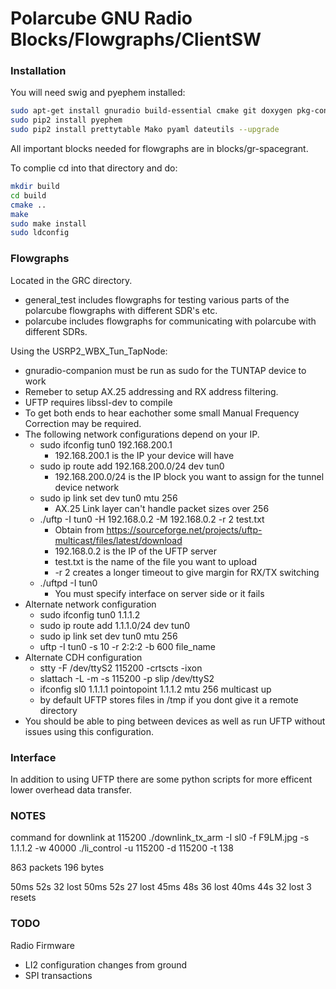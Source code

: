 # Polarcube GNU Radio Blocks/Flowgraphs/ClientSW

### Installation

You will need swig and pyephem installed:


```bash
sudo apt-get install gnuradio build-essential cmake git doxygen pkg-config libuhd-dev python-pip swig libyaml-dev
sudo pip2 install pyephem
sudo pip2 install prettytable Mako pyaml dateutils --upgrade
```

All important blocks needed for flowgraphs are in blocks/gr-spacegrant.

To complie cd into that directory and do:
```bash
mkdir build
cd build
cmake ..
make
sudo make install
sudo ldconfig
```

### Flowgraphs
Located in the GRC directory.
* general_test includes flowgraphs for testing various parts of the polarcube flowgraphs with different SDR's etc.
* polarcube includes flowgraphs for communicating with polarcube with different SDRs.

Using the USRP2_WBX_Tun_TapNode:
* gnuradio-companion must be run as sudo for the TUNTAP device to work
* Remeber to setup AX.25 addressing and RX address filtering.
* UFTP requires libssl-dev to compile
* To get both ends to hear eachother some small Manual Frequency Correction may be required.
* The following network configurations depend on your IP.
  * sudo ifconfig tun0 192.168.200.1
    * 192.168.200.1 is the IP your device will have
  * sudo ip route add 192.168.200.0/24 dev tun0
    * 192.168.200.0/24 is the IP block you want to assign for the tunnel device network
  * sudo ip link set dev tun0 mtu 256
    * AX.25 Link layer can't handle packet sizes over 256
  * ./uftp -I tun0 -H 192.168.0.2 -M 192.168.0.2 -r 2 test.txt
    * Obtain from https://sourceforge.net/projects/uftp-multicast/files/latest/download
    * 192.168.0.2 is the IP of the UFTP server
    * test.txt is the name of the file you want to upload
    * -r 2 creates a longer timeout to give margin for RX/TX switching
  * ./uftpd -I tun0
    * You must specify interface on server side or it fails
* Alternate network configuration
  * sudo ifconfig tun0 1.1.1.2
  * sudo ip route add 1.1.1.0/24 dev tun0
  * sudo ip link set dev tun0 mtu 256
  * uftp -I tun0 -s 10 -r 2:2:2 -b 600 file_name
* Alternate CDH configuration
  * stty -F /dev/ttyS2 115200 -crtscts -ixon
  * slattach -L -m -s 115200 -p slip /dev/ttyS2
  * ifconfig sl0 1.1.1.1 pointopoint 1.1.1.2 mtu 256 multicast up
  * by default UFTP stores files in /tmp if you dont give it a remote directory
* You should be able to ping between devices as well as run UFTP without issues using this configuration.

### Interface
In addition to using UFTP there are some python scripts for more efficent lower overhead data transfer.

### NOTES

command for downlink at 115200
./downlink_tx_arm -I sl0 -f F9LM.jpg -s 1.1.1.2 -w 40000
./li_control -u 115200 -d 115200 -t 138

863 packets 196 bytes

50ms 52s 32 lost
50ms 52s 27 lost
45ms 48s 36 lost
40ms 44s 32 lost 3 resets

### TODO

Radio Firmware
* LI2 configuration changes from ground
* SPI transactions
